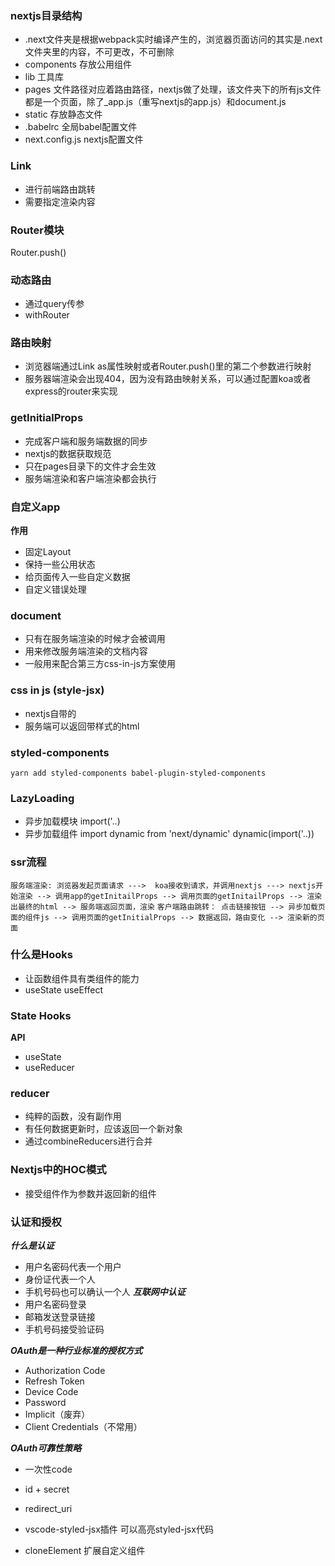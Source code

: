 ### nextjs目录结构
- .next文件夹是根据webpack实时编译产生的，浏览器页面访问的其实是.next文件夹里的内容，不可更改，不可删除
- components 存放公用组件
- lib 工具库
- pages 文件路径对应着路由路径，nextjs做了处理，该文件夹下的所有js文件都是一个页面，除了_app.js（重写nextjs的app.js）和document.js
- static 存放静态文件
- .babelrc 全局babel配置文件 
- next.config.js nextjs配置文件
### Link
- 进行前端路由跳转
- 需要指定渲染内容
### Router模块
Router.push()
### 动态路由
- 通过query传参
- withRouter
### 路由映射
- 浏览器端通过Link as属性映射或者Router.push()里的第二个参数进行映射
- 服务器端渲染会出现404，因为没有路由映射关系，可以通过配置koa或者express的router来实现
### getInitialProps
- 完成客户端和服务端数据的同步
- nextjs的数据获取规范
- 只在pages目录下的文件才会生效
- 服务端渲染和客户端渲染都会执行
### 自定义app
**作用**
- 固定Layout
- 保持一些公用状态
- 给页面传入一些自定义数据
- 自定义错误处理
### document
- 只有在服务端渲染的时候才会被调用
- 用来修改服务端渲染的文档内容
- 一般用来配合第三方css-in-js方案使用
### css in js  (style-jsx)
- nextjs自带的
- 服务端可以返回带样式的html
### styled-components
` yarn add styled-components babel-plugin-styled-components `
### LazyLoading
- 异步加载模块 import('..)
- 异步加载组件 import dynamic from 'next/dynamic'  dynamic(import('..))
### ssr流程
` 服务端渲染: 浏览器发起页面请求 --->  koa接收到请求，并调用nextjs ---> nextjs开始渲染 --> 调用app的getInitailProps --> 调用页面的getInitailProps --> 渲染出最终的html --> 服务端返回页面，渲染 `
` 客户端路由跳转： 点击链接按钮 --> 异步加载页面的组件js --> 调用页面的getInitialProps --> 数据返回，路由变化 --> 渲染新的页面 `
### 什么是Hooks
- 让函数组件具有类组件的能力
- useState useEffect
### State Hooks
**API**
- useState
- useReducer
 ### reducer
 - 纯粹的函数，没有副作用
 - 有任何数据更新时，应该返回一个新对象
 - 通过combineReducers进行合并
 ### Nextjs中的HOC模式
 - 接受组件作为参数并返回新的组件
 ### 认证和授权
 ***什么是认证***
 - 用户名密码代表一个用户
 - 身份证代表一个人
 - 手机号码也可以确认一个人
 ***互联网中认证***
 - 用户名密码登录
 - 邮箱发送登录链接
 - 手机号码接受验证码

 ***OAuth是一种行业标准的授权方式***
 - Authorization Code
 - Refresh Token
 - Device Code
 - Password
 - Implicit（废弃）
 - Client Credentials（不常用）

 ***OAuth可靠性策略***
 - 一次性code
 - id + secret
 - redirect_uri

 - vscode-styled-jsx插件 可以高亮styled-jsx代码
 - cloneElement 扩展自定义组件



